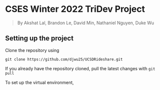 # CSES Winter 2022 TriDev Project

> By Akshat Lal, Brandon Le, David Min, Nathaniel Nguyen, Duke Wu

## Setting up the project

Clone the repository using
```
git clone https://github.com/djwu25/UCSDRideshare.git
```
If you already have the repository cloned, pull the latest changes with ```git pull```

To set up the virtual environment,
```
```

